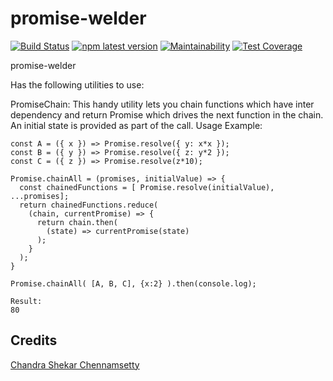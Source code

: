 # promise-welder
[![Build Status](https://travis-ci.org/chandu1310/promise-welder.svg?branch=master)](https://travis-ci.org/chandu1310/promise-welder)
[![npm latest version](https://img.shields.io/npm/v/promise-welder/latest.svg)](https://www.npmjs.com/package/promise-welder)
[![Maintainability](https://api.codeclimate.com/v1/badges/8efb6413bf142bb1f68f/maintainability)](https://codeclimate.com/github/chandu1310/promise-welder/maintainability)
[![Test Coverage](https://api.codeclimate.com/v1/badges/8efb6413bf142bb1f68f/test_coverage)](https://codeclimate.com/github/chandu1310/promise-welder/test_coverage)

promise-welder 

Has the following utilities to use:

PromiseChain: This handy utility lets you chain functions which have inter dependency and return Promise which drives the next function in the chain. An initial state is provided as part of the call.
Usage Example:

```
const A = ({ x }) => Promise.resolve({ y: x*x });
const B = ({ y }) => Promise.resolve({ z: y*2 });
const C = ({ z }) => Promise.resolve(z*10);

Promise.chainAll = (promises, initialValue) => {
  const chainedFunctions = [ Promise.resolve(initialValue), ...promises];
  return chainedFunctions.reduce(
    (chain, currentPromise) => {
      return chain.then(
        (state) => currentPromise(state)
      );
    }
  );
}

Promise.chainAll( [A, B, C], {x:2} ).then(console.log);

Result:
80
```

## Credits
[Chandra Shekar Chennamsetty](https://github.com/chandu1310)
